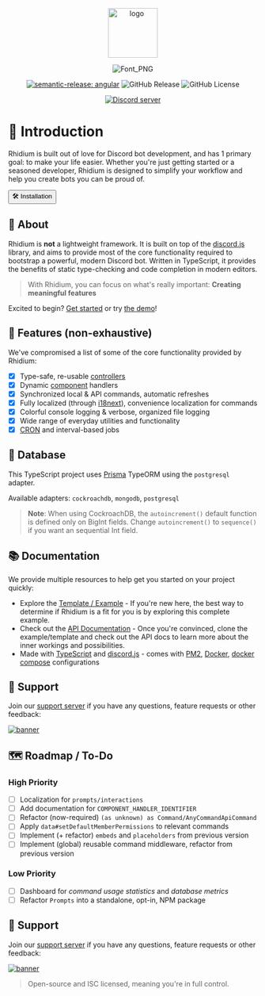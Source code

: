 <div align="center">
  <a href="https://rhidium.xyz"><img src="https://github.com/rhidium/core/assets/57721238/e6d25fa1-07cb-4284-a02a-f73fe7ef3878" width="100" alt="logo" /></a>

![Font_PNG](https://github.com/rhidium/core/assets/57721238/9ccc5763-8336-4d1e-8187-a738bafdc519)

[![semantic-release: angular](https://img.shields.io/badge/semantic--release-angular-e10079?logo=semantic-release)](https://github.com/semantic-release/semantic-release)
![GitHub Release](https://img.shields.io/github/v/release/rhidium/rhidium)
![GitHub License](https://img.shields.io/github/license/rhidium/rhidium)

  <p>
    <a href="https://discord.gg/mirasaki"><img src="https://img.shields.io/discord/793894728847720468?color=5865F2&logo=discord&logoColor=white" alt="Discord server" /></a>
  </p>

</div>

# 👋 Introduction

Rhidium is built out of love for Discord bot development, and has 1 primary goal: to make your life easier. Whether you're just getting started or a seasoned developer, Rhidium is designed to simplify your workflow and help you create bots you can be proud of.

<a href="/.github/documentation/installation.md">
  <button>
    🛠️ Installation
  </button>
</a>

## 🤝 About

Rhidium is **not** a lightweight framework. It is built on top of the [discord.js](https://discord.js.org/#/) library, and aims to provide most of the core functionality required to bootstrap a powerful, modern Discord bot. Written in TypeScript, it provides the benefits of static type-checking and code completion in modern editors.

> With Rhidium, you can focus on what's really important: **Creating meaningful features**

Excited to begin? [Get started](/.github/documentation/installation.md) or try [the demo](#-support)!

## 🤩 Features (non-exhaustive)

We've compromised a list of some of the core functionality provided by Rhidium:

- [x] Type-safe, re-usable [controllers](https://rhidium.xyz/modules/Commands.Controllers.html)
- [x] Dynamic [component](https://rhidium.xyz/modules/Commands.html) handlers
- [x] Synchronized local & API commands, automatic refreshes
- [x] Fully localized (through [i18next](https://www.npmjs.com/package/i18next)), convenience localization for commands
- [x] Colorful console logging & verbose, organized file logging
- [x] Wide range of everyday utilities and functionality
- [x] [CRON](https://crontab.guru/) and interval-based jobs

## 💽 Database

This TypeScript project uses [Prisma](https://www.prisma.io/docs/getting-started/quickstart) TypeORM using the `postgresql` adapter.

Available adapters: `cockroachdb`, `mongodb`, `postgresql`

> **Note**: When using CockroachDB, the `autoincrement()` default function is defined only on BigInt fields. Change `autoincrement()` to `sequence()` if you want an sequential Int field.

## 📚 Documentation

We provide multiple resources to help get you started on your project quickly:

- Explore the [Template / Example](https://github.com/rhidium/rhidium) - If you're new here, the best way to determine if Rhidium is a fit for you is by exploring this complete example.
- Check out the [API Documentation](https://rhidium.xyz/modules.html) - Once you're convinced, clone the example/template and check out the API docs to learn more about the inner workings and possibilities.
- Made with [TypeScript](https://www.typescriptlang.org/) and [discord.js](https://discord.js.org/) - comes with [PM2](https://pm2.io/), [Docker](https://www.docker.com/), [docker compose](https://docs.docker.com/compose/) configurations

## 🙋 Support

Join our [support server](https://discord.gg/mirasaki) if you have any questions, feature requests or other feedback:

[![banner](https://invidget.switchblade.xyz/mirasaki)](https://discord.gg/mirasaki)

## 🗺️ Roadmap / To-Do

### High Priority

- [ ] Localization for `prompts/interactions`
- [ ] Add documentation for `COMPONENT_HANDLER_IDENTIFIER`
- [ ] Refactor (now-required) `(as unknown) as Command/AnyCommandApiCommand`
- [ ] Apply `data#setDefaultMemberPermissions` to relevant commands
- [ ] Implement (+ refactor) `embeds` and `placeholders` from previous version
- [ ] Implement (global) reusable command middleware, refactor from previous version

### Low Priority

- [ ] Dashboard for _command usage statistics_ and _database metrics_
- [ ] Refactor `Prompts` into a standalone, opt-in, NPM package

## 🙋 Support

Join our [support server](https://discord.gg/mirasaki) if you have any questions, feature requests or other feedback:

[![banner](https://invidget.switchblade.xyz/mirasaki)](https://discord.gg/mirasaki)

> Open-source and ISC licensed, meaning you're in full control.
